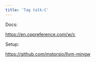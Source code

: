 ```yaml
---
title: 'Tag talk:C'
---
```


Docs:

<https://en.cppreference.com/w/c>

Setup:

<https://github.com/mstorsjo/llvm-mingw>
